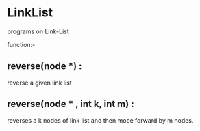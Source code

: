 LinkList
========

programs on Link-List

function:-

reverse(node *) : 
-----------------
reverse a given link list


reverse(node * , int k, int m) : 
------------------------------
reverses a k nodes of link list and then moce forward by m nodes.
